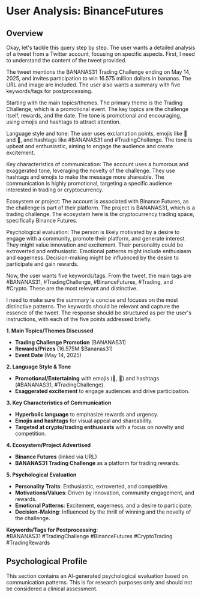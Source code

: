 # User Analysis: BinanceFutures

## Overview

<think>
Okay, let's tackle this query step by step. The user wants a detailed analysis of a tweet from a Twitter account, focusing on specific aspects. First, I need to understand the content of the tweet provided.

The tweet mentions the BANANAS31 Trading Challenge ending on May 14, 2025, and invites participation to win 16.575 million dollars in bananas. The URL and image are included. The user also wants a summary with five keywords/tags for postprocessing.

Starting with the main topics/themes. The primary theme is the Trading Challenge, which is a promotional event. The key topics are the challenge itself, rewards, and the date. The tone is promotional and encouraging, using emojis and hashtags to attract attention.

Language style and tone: The user uses exclamation points, emojis like 🎉 and 🥑, and hashtags like #BANANAS31 and #TradingChallenge. The tone is upbeat and enthusiastic, aiming to engage the audience and create excitement.

Key characteristics of communication: The account uses a humorous and exaggerated tone, leveraging the novelty of the challenge. They use hashtags and emojis to make the message more shareable. The communication is highly promotional, targeting a specific audience interested in trading or cryptocurrency.

Ecosystem or project: The account is associated with Binance Futures, as the challenge is part of their platform. The project is BANANAS31, which is a trading challenge. The ecosystem here is the cryptocurrency trading space, specifically Binance Futures.

Psychological evaluation: The person is likely motivated by a desire to engage with a community, promote their platform, and generate interest. They might value innovation and excitement. Their personality could be extroverted and enthusiastic. Emotional patterns might include enthusiasm and eagerness. Decision-making might be influenced by the desire to participate and gain rewards.

Now, the user wants five keywords/tags. From the tweet, the main tags are #BANANAS31, #TradingChallenge, #BinanceFutures, #Trading, and #Crypto. These are the most relevant and distinctive.

I need to make sure the summary is concise and focuses on the most distinctive patterns. The keywords should be relevant and capture the essence of the tweet. The response should be structured as per the user's instructions, with each of the five points addressed briefly.
</think>

**1. Main Topics/Themes Discussed**  
- **Trading Challenge Promotion** (BANANAS31)  
- **Rewards/Prizes** (16.575M $Bananas31)  
- **Event Date** (May 14, 2025)  

**2. Language Style & Tone**  
- **Promotional/Entertaining** with emojis (🎉, 🥑) and hashtags (#BANANAS31, #TradingChallenge).  
- **Exaggerated excitement** to engage audiences and drive participation.  

**3. Key Characteristics of Communication**  
- **Hyperbolic language** to emphasize rewards and urgency.  
- **Emojis and hashtags** for visual appeal and shareability.  
- **Targeted at crypto/trading enthusiasts** with a focus on novelty and competition.  

**4. Ecosystem/Project Advertised**  
- **Binance Futures** (linked via URL)  
- **BANANAS31 Trading Challenge** as a platform for trading rewards.  

**5. Psychological Evaluation**  
- **Personality Traits**: Enthusiastic, extroverted, and competitive.  
- **Motivations/Values**: Driven by innovation, community engagement, and rewards.  
- **Emotional Patterns**: Excitement, eagerness, and a desire to participate.  
- **Decision-Making**: Influenced by the thrill of winning and the novelty of the challenge.  

**Keywords/Tags for Postprocessing**:  
#BANANAS31 #TradingChallenge #BinanceFutures #CryptoTrading #TradingRewards

## Psychological Profile

This section contains an AI-generated psychological evaluation based on communication patterns. This is for research purposes only and should not be considered a clinical assessment.